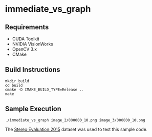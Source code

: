 # immediate_vs_graph

## Requirements
- CUDA Toolkit
- NVIDIA VisionWorks
- OpenCV 3.x
- CMake

## Build Instructions
```
mkdir build
cd build
cmake -D CMAKE_BUILD_TYPE=Release ..
make
```

## Sample Execution
```
./immediate_vs_graph image_2/000000_10.png image_3/000000_10.png
```

The [Stereo Evaluation 2015](http://www.cvlibs.net/datasets/kitti/eval_scene_flow.php?benchmark=stereo) dataset was used to test this sample code.
